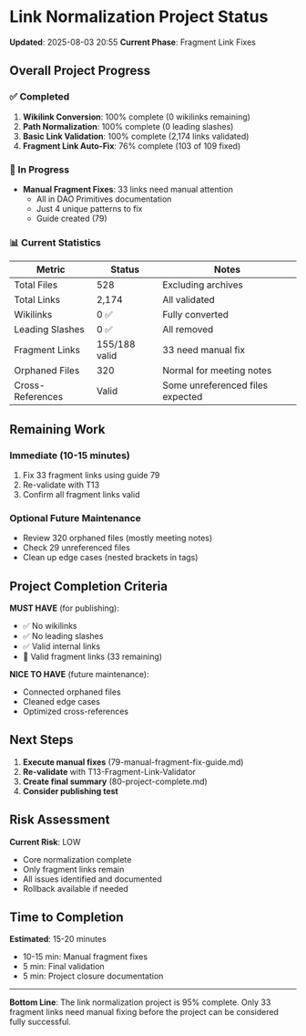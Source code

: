 # Link Normalization Project Status

**Updated**: 2025-08-03 20:55
**Current Phase**: Fragment Link Fixes

## Overall Project Progress

### ✅ Completed
1. **Wikilink Conversion**: 100% complete (0 wikilinks remaining)
2. **Path Normalization**: 100% complete (0 leading slashes)
3. **Basic Link Validation**: 100% complete (2,174 links validated)
4. **Fragment Link Auto-Fix**: 76% complete (103 of 109 fixed)

### 🔄 In Progress
- **Manual Fragment Fixes**: 33 links need manual attention
  - All in DAO Primitives documentation
  - Just 4 unique patterns to fix
  - Guide created (79)

### 📊 Current Statistics

| Metric | Status | Notes |
|--------|--------|-------|
| Total Files | 528 | Excluding archives |
| Total Links | 2,174 | All validated |
| Wikilinks | 0 ✅ | Fully converted |
| Leading Slashes | 0 ✅ | All removed |
| Fragment Links | 155/188 valid | 33 need manual fix |
| Orphaned Files | 320 | Normal for meeting notes |
| Cross-References | Valid | Some unreferenced files expected |

## Remaining Work

### Immediate (10-15 minutes)
1. Fix 33 fragment links using guide 79
2. Re-validate with T13
3. Confirm all fragment links valid

### Optional Future Maintenance
- Review 320 orphaned files (mostly meeting notes)
- Check 29 unreferenced files
- Clean up edge cases (nested brackets in tags)

## Project Completion Criteria

**MUST HAVE** (for publishing):
- ✅ No wikilinks
- ✅ No leading slashes
- ✅ Valid internal links
- 🔄 Valid fragment links (33 remaining)

**NICE TO HAVE** (future maintenance):
- Connected orphaned files
- Cleaned edge cases
- Optimized cross-references

## Next Steps

1. **Execute manual fixes** (79-manual-fragment-fix-guide.md)
2. **Re-validate** with T13-Fragment-Link-Validator
3. **Create final summary** (80-project-complete.md)
4. **Consider publishing test**

## Risk Assessment

**Current Risk**: LOW
- Core normalization complete
- Only fragment links remain
- All issues identified and documented
- Rollback available if needed

## Time to Completion

**Estimated**: 15-20 minutes
- 10-15 min: Manual fragment fixes
- 5 min: Final validation
- 5 min: Project closure documentation

---

**Bottom Line**: The link normalization project is 95% complete. Only 33 fragment links need manual fixing before the project can be considered fully successful.